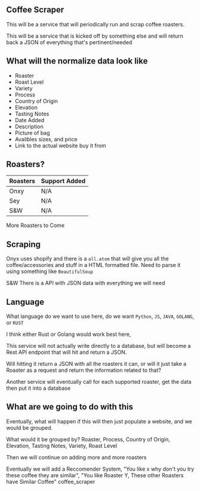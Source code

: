## Coffee Scraper

This will be a service that will periodically run and scrap coffee roasters.

This will be a service that is kicked off by something else and will return
back a JSON of everything that's pertinent/needed

## What will the normalize data look like

* Roaster
* Roast Level
* Variety
* Process
* Country of Origin
* Elevation
* Tasting Notes
* Date Added
* Description
* Picture of bag
* Availbles sizes, and price
* Link to the actual website buy it from

## Roasters?

| Roasters | Support Added |
| -------- | ------------- |
| Onxy | N/A |
| Sey | N/A |
| S&W | N/A |

More Roasters to Come

## Scraping

Onyx uses shopify and there is a `all.atom` that will give you all the
coffee/accessories and stuff in a HTML formatted file. Need to parse
it using something like `BeautifulSoup`

S&W There is a API with JSON data with everything we will need

## Language

What language do we want to use here, do we want `Python`, `JS`, `JAVA`,
`GOLANG`, or `RUST`

I think either Rust or Golang would work best here,

This service will not actually write directly to a database, but will become
a Rest API endpoint that will hit and return a JSON.

Will hitting it return a JSON with all the roasters it can, or will it just
take a Roaster as a request and return the information related to that?

Another service will eventually call for each supported roaster, get the
data then put it into a database

## What are we going to do with this

Eventually, what will happen if this will then just populate a website, and we
would be grouped.

What would it be grouped by? Roaster, Process, Country of Origin, Elevation,
Tasting Notes, Variety, Roast Level

Then we will continue on adding more and more roasters

Eventually we will add a Reccomender System, "You like x why don't you try these
coffee they are similar", "You like Roaster Y, These other Roasters have Similar
Coffee" coffee_scraper


